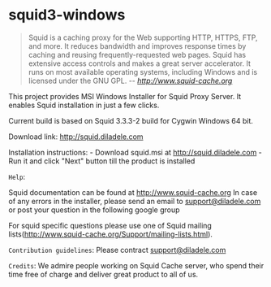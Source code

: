 squid3-windows
==============

> Squid is a caching proxy for the Web supporting HTTP, HTTPS, FTP, and more. It reduces bandwidth and improves response times by caching and reusing frequently-requested web pages. Squid has extensive access controls and makes a great server accelerator. It runs on most available operating systems, including Windows and is licensed under the GNU GPL.
> -- <cite> <http://www.squid-cache.org>

This project provides MSI Windows Installer for Squid Proxy Server. It enables Squid installation in just a few clicks.

Current build is based on Squid 3.3.3-2 build for Cygwin Windows 64 bit.

Download link: http://squid.diladele.com

Installation instructions: 
    - Download squid.msi at http://squid.diladele.com
    - Run it and click "Next" button till the product is installed

`Help`:

Squid documentation can be found at http://www.squid-cache.org
In case of any errors in the installer, please send an email to support@diladele.com or post your question in the following google group <Squid Windows Installer>

For squid specific questions please use one of Squid mailing lists(http://www.squid-cache.org/Support/mailing-lists.html).

`Contribution guidelines`:
Please contract support@diladele.com

`Credits`:
We admire people working on Squid Cache server, who spend their time free of charge and deliver great product to all of us.
